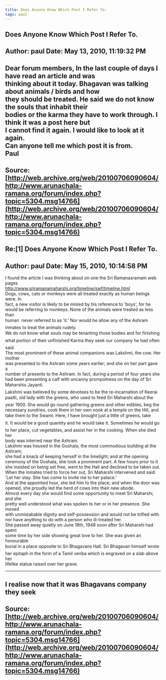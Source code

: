 ```yaml
--- 
title: Does Anyone Know Which Post I Refer To-   
tags: paul  
---  
```

## Does Anyone Know Which Post I Refer To.  
Author: paul                Date: May 13, 2010, 11:19:32 PM  
---  
Dear forum members, In the last couple of days I have read an article and was  
thinking about it today. Bhagavan was talking about animals / birds and how  
they should be treated. He said we do not know the souls that inhabit their  
bodies or the karma they have to work through. I think it was a post here but  
I cannot find it again. I would like to look at it again.   
Can anyone tell me which post it is from.   
Paul
 ---  
Source:[http://web.archive.org/web/20100706090604/http://www.arunachala-ramana.org/forum/index.php?topic=5304.msg14766](http://web.archive.org/web/20100706090604/http://www.arunachala-ramana.org/forum/index.php?topic=5304.msg14766)   
---  

## Re:[1] Does Anyone Know Which Post I Refer To.  
Author: paul                Date: May 15, 2010, 10:14:58 PM  
---  
I found the article I was thinking about on one the Sri Ramanasramam web pages   
http://www.sriramanamaharshi.org/timeline/swf/timeline.html   
Dogs, cows, cats or monkeys were all treated exactly as human beings were. In  
fact, a new visitor is likely to be misled by his reference to 'boys', for he  
would be referring to monkeys. None of the animals were treated as less than  
human  never referred to as 'it.' Nor would he allow any of the Ashram  
inmates to treat the animals rudely.   
We do not know what souls may be tenanting those bodies and for finishing  
what portion of their unfinished Karma they seek our company he had often  
said.   
The most prominent of these animal companions was Lakshmi, the cow. Her mother  
was presented to the Ashram some years earlier; and she on her part gave a  
number of presents to the Ashram. In fact, during a period of four years she  
had been presenting a calf with uncanny prompotness on the day of Sri  
Maharshis Jayanti.   
Lakshmi was believed by some devotees to be the re-incarnation of Keerai  
paatti, old lady with the greens, who used to feed Sri Maharshi about the  
year 1900. She would go round gathering greens and other edibles, beg the  
necessary sundries, cook them in her own nook at a temple on the Hill, and  
take them to the Swami. Here, I have brought just a little of greens, take  
it. It would be a good quantity and he would take it. Sometimes he would go  
to her place, cut vegetables, and assist her in the cooking. When she died her  
body was interred near the Ashram.   
Lakshmi was housed in the Goshala, the most commodious building at the Ashram;  
she had a knack of keeping herself in the limelight; and at the opening  
ceremony of the Goshala, she took a prominent part. A few hours prior to it  
she insisted on being set free, went to the Hall and declined to be taken out.   
When the inmates tried to force her out, Sri Maharshi intervened and said: 'Let her stay. She has come to invite me to her palace.'   
And at the appointed hour, she led him to the place; and when the door was  
opened, she proudly led the herd of cows into their new abode.   
Almost every day she would find some opportunity to meet Sri Maharshi, and she  
pretty well understood what was spoken to her or in her presence. She moved  
with unmistakable dignity and self-possession and would not be trifled with  
nor have anything to do with a person who ill-treated her.   
She passed away quietly on June 18th, 1948 soon after Sri Maharshi had spent  
some time by her side showing great love to her. She was given an honourable  
burial in a place opposite to Sri Bhagavans Hall. Sri Bhagavan himself wrote  
her epitaph in the form of a Tamil venba which is engraved on a slab above her  
lifelike statue raised over her grave.   
______________________________________________________________________________________________________________________________________   
I realise now that it was Bhagavans company they seek
 ---  
Source:[http://web.archive.org/web/20100706090604/http://www.arunachala-ramana.org/forum/index.php?topic=5304.msg14766](http://web.archive.org/web/20100706090604/http://www.arunachala-ramana.org/forum/index.php?topic=5304.msg14766)   
---  

